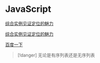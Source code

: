 # JavaScript

<a href="../../demo/demo.html?demoname=position" target="_blank">综合实例见证定位的魅力</a>

[综合实例见证定位的魅力](../../demo/demo.html?demoname=position)

<a href="https://www.baidu.com/s?ie=utf-8&wd=123" target="_blank">百度一下</a>

> [!danger]
> 无论是有序列表还是无序列表
